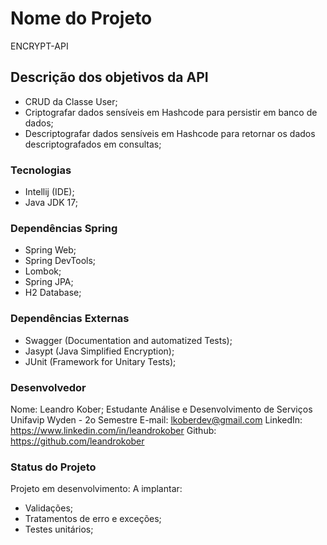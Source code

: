 # Nome do Projeto
ENCRYPT-API

## Descrição dos objetivos da API 
- CRUD da Classe User;
- Criptografar dados sensíveis em Hashcode para persistir em banco de dados;
- Descriptografar dados sensíveis em Hashcode para retornar os dados descriptografados em consultas;


### Tecnologias
- Intellij (IDE);
- Java JDK 17;


### Dependências Spring
- Spring Web;
- Spring DevTools;
- Lombok;
- Spring JPA;
- H2 Database;


### Dependências Externas
- Swagger (Documentation and automatized Tests);   
- Jasypt (Java Simplified Encryption);
- JUnit (Framework for Unitary Tests);


### Desenvolvedor
Nome: Leandro Kober;
Estudante Análise e Desenvolvimento de Serviços Unifavip Wyden - 2o Semestre
E-mail: lkoberdev@gmail.com
LinkedIn: https://www.linkedin.com/in/leandrokober
Github: https://github.com/leandrokober

### Status do Projeto
Projeto em desenvolvimento:
A implantar:
- Validações;
- Tratamentos de erro e exceções;
- Testes unitários;
